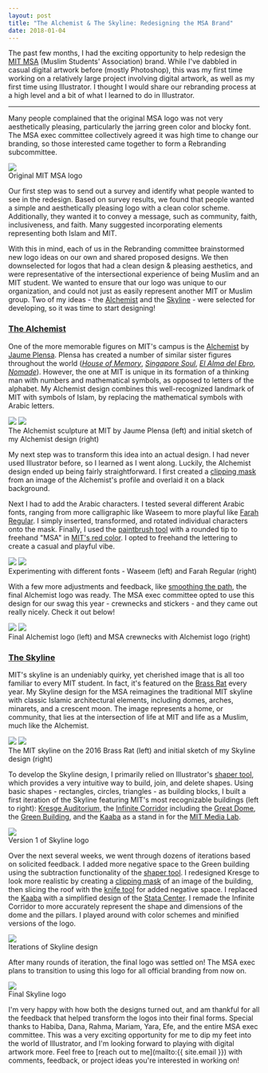 ```yaml
---
layout: post
title: "The Alchemist & The Skyline: Redesigning the MSA Brand"
date: 2018-01-04
---
```

The past few months, I had the exciting opportunity to help redesign the [MIT MSA](http://msa.mit.edu/) (Muslim Students' Association) brand. While I've dabbled in casual digital artwork before (mostly Photoshop), this was my first time working on a relatively large project involving digital artwork, as well as my first time using Illustrator. I thought I would share our rebranding process at a high level and a bit of what I learned to do in Illustrator.

***

Many people complained that the original MSA logo was not very aesthetically pleasing, particularly the jarring green color and blocky font. The MSA exec committee collectively agreed it was high time to change our branding, so those interested came together to form a Rebranding subcommittee. 

<div class="img_row_small">
     <img class="col one" src="{{ site.baseurl }}/assets/img/msa_logo.png">
</div>
<div class="col three caption">
     Original MIT MSA logo
</div>

Our first step was to send out a survey and identify what people wanted to see in the redesign. Based on survey results, we found that people wanted a simple and aesthetically pleasing logo with a clean color scheme. Additionally, they wanted it to convey a message, such as community, faith, inclusiveness, and faith. Many suggested incorporating elements representing both Islam and MIT. 

With this in mind, each of us in the Rebranding committee brainstormed new logo ideas on our own and shared proposed designs. We then downselected for logos that had a clean design & pleasing aesthetics, and were representative of the intersectional experience of being Muslim and an MIT student. We wanted to ensure that our logo was unique to our organization, and could not just as easily represent another MIT or Muslim group. Two of my ideas - the [Alchemist](#Alchemist) and the [Skyline](#Skyline) - were selected for developing, so it was time to start designing!

### [The Alchemist](#Alchemist)
One of the more memorable figures on MIT's campus is the [Alchemist](https://listart.mit.edu/public-art-map/alchemist) by [Jaume Plensa](https://en.wikipedia.org/wiki/Jaume_Plensa). Plensa has created a number of similar sister figures throughout the world ([*House of Memory*](http://jaumeplensa.com/works-and-projects/public-space/house-of-memory-2012), [*Singapore Soul*](http://jaumeplensa.com/works-and-projects/public-space/soul-2011), [*El Alma del Ebro*](http://jaumeplensa.com/works-and-projects/public-space/el-alma-del-ebro-2008), [*Nomade*](http://jaumeplensa.com/works-and-projects/public-space/nomade-2007)). However, the one at MIT is unique in its formation of a thinking man with numbers and mathematical symbols, as opposed to letters of the alphabet. My Alchemist design combines this well-recognized landmark of MIT with symbols of Islam, by replacing the mathematical symbols with Arabic letters. 

<div class="img_row">
     <img class="col one" src="{{ site.baseurl }}/assets/img/alchemist_original.png">
     <img class="col one" src="{{ site.baseurl }}/assets/img/alchemist_sketch.png">
</div>
<div class="col three caption">
     The Alchemist sculpture at MIT by Jaume Plensa (left) and initial sketch of my Alchemist design (right)
</div>

My next step was to transform this idea into an actual design. I had never used Illustrator before, so I learned as I went along. Luckily, the Alchemist design ended up being fairly straightforward. I first created a [clipping mask](https://helpx.adobe.com/illustrator/using/clipping-masks.html) from an image of the Alchemist's profile and overlaid it on a black background. 

Next I had to add the Arabic characters. I tested several different Arabic fonts, ranging from more calligraphic like Waseem to more playful like [Farah Regular](https://www.fonts.com/font/diwan-software/farah/regular). I simply inserted, transformed, and rotated individual characters onto the mask. Finally, I used the [paintbrush tool](https://helpx.adobe.com/illustrator/using/brushes.html#paintbrush_tool_options) with a rounded tip to freehand "MSA" in [MIT's red color](http://web.mit.edu/graphicidentity/colors.html). I opted to freehand the lettering to create a casual and playful vibe. 

<div class="img_row">
    <img class="col one" src="{{ site.baseurl }}/assets/img/alchemist_waseem.png">
    <img class="col one" src="{{ site.baseurl }}/assets/img/alchemist_farah.png">
</div>
<div class="col three caption">
     Experimenting with different fonts - Waseem (left) and Farah Regular (right)
</div>

With a few more adjustments and feedback, like [smoothing the path](https://helpx.adobe.com/illustrator/using/editing-paths.html), the final Alchemist logo was ready. The MSA exec committee opted to use this design for our swag this year - crewnecks and stickers - and they came out really nicely. Check it out below!

<div class="img_row">
     <img class="col one" src="{{ site.baseurl }}/assets/img/alchemist_final.png">
     <img class="col two" src="{{ site.baseurl }}/assets/img/alchemist_swag.png">
</div>
<div class="col three caption">
     Final Alchemist logo (left) and MSA crewnecks with Alchemist logo (right)
</div>

### [The Skyline](#Skyline)
MIT's skyline is an undeniably quirky, yet cherished image that is all too familiar to every MIT student. In fact, it's featured on the [Brass Rat](http://mitadmissions.org/blogs/entry/history-of-the-brass-rat) every year. My Skyline design for the MSA reimagines the traditional MIT skyline with classic Islamic architectural elements, including domes, arches, minarets, and a crescent moon. The image represents a home, or community, that lies at the intersection of life at MIT and life as a Muslim, much like the Alchemist. 

<div class="img_row_small">
    <img class="col half" src="{{ site.baseurl }}/assets/img/skyline_original.png">
    <img class="col half" src="{{ site.baseurl }}/assets/img/skyline_sketch.png">
</div>
<div class="col three caption">
     The MIT skyline on the 2016 Brass Rat (left) and initial sketch of my Skyline design (right)
</div>

To develop the Skyline design, I primarily relied on Illustrator's [shaper tool](https://helpx.adobe.com/illustrator/using/building-new-shapes-using-shape.html), which provides a very intuitive way to build, join, and delete shapes. Using basic shapes - rectangles, circles, triangles - as building blocks, I built a first iteration of the Skyline featuring MIT's most recognizable buildings (left to right): [Kresge Auditorium](https://en.wikipedia.org/wiki/Kresge_Auditorium), the [Infinite Corridor](https://en.wikipedia.org/wiki/Infinite_Corridor) including the [Great Dome](https://en.wikipedia.org/wiki/Campus_of_the_Massachusetts_Institute_of_Technology#Maclaurin_Buildings_and_Great_Dome_(1916)), the [Green Building](https://en.wikipedia.org/wiki/Green_Building_(MIT)), and the [Kaaba](https://en.wikipedia.org/wiki/Kaaba) as a stand in for the [MIT Media Lab](https://www.media.mit.edu/). 

<div class="img_row">
    <img class="col three" src="{{ site.baseurl }}/assets/img/skyline_v1.png">
</div>
<div class="col three caption">
     Version 1 of Skyline logo
</div>

Over the next several weeks, we went through dozens of iterations based on solicited feedback. I added more negative space to the Green building using the subtraction functionality of the [shaper tool](https://helpx.adobe.com/illustrator/using/building-new-shapes-using-shape.html). I redesigned Kresge to look more realistic by creating a [clipping mask](https://helpx.adobe.com/illustrator/using/clipping-masks.html) of an image of the building, then slicing the roof with the [knife tool](https://helpx.adobe.com/illustrator/using/cutting-dividing-objects.html#Toolsforcuttinganddividingobjects) for added negative space. I replaced the [Kaaba](https://en.wikipedia.org/wiki/Kaaba) with a simplified design of the [Stata Center](http://web.mit.edu/facilities/construction/completed/stata.html). I remade the Infinite Corridor to more accurately represent the shape and dimensions of the dome and the pillars. I played around with color schemes and minified versions of the logo. 

<div class="img_row">
    <img class="col three" src="{{ site.baseurl }}/assets/img/skyline.gif">
</div>
<div class="col three caption">
     Iterations of Skyline design
</div>


After many rounds of iteration, the final logo was settled on! The MSA exec plans to transition to using this logo for all official branding from now on. 

<div class="img_row">
    <img class="col three" src="{{ site.baseurl }}/assets/img/skyline_final.png">
</div>
<div class="col three caption">
     Final Skyline logo
</div>

I'm very happy with how both the designs turned out, and am thankful for all the feedback that helped transform the logos into their final forms. Special thanks to Habiba, Dana, Rahma, Mariam, Yara, Efe, and the entire MSA exec committee. This was a very exciting opportunity for me to dip my feet into the world of Illustrator, and I'm looking forward to playing with digital artwork more. Feel free to [reach out to me](mailto:{{ site.email }}) with comments, feedback, or project ideas you're interested in working on!